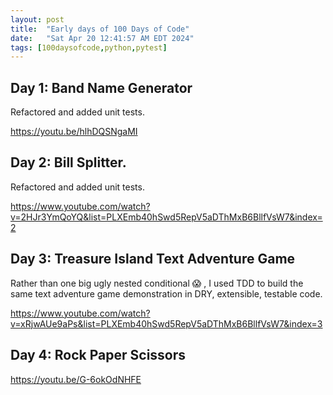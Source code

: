 ```yaml
---
layout: post
title:  "Early days of 100 Days of Code"
date:   "Sat Apr 20 12:41:57 AM EDT 2024"
tags: [100daysofcode,python,pytest]
---
```

## Day 1: Band Name Generator

Refactored and added unit tests.

<https://youtu.be/hlhDQSNgaMI>

## Day 2:  Bill Splitter.

Refactored and added unit tests.

<https://www.youtube.com/watch?v=2HJr3YmQoYQ&list=PLXEmb40hSwd5RepV5aDThMxB6BllfVsW7&index=2>

## Day 3: Treasure Island Text Adventure Game

Rather than one big ugly nested conditional 😱 , I used TDD to build the same text adventure game demonstration in DRY, extensible, testable code.

<https://www.youtube.com/watch?v=xRjwAUe9aPs&list=PLXEmb40hSwd5RepV5aDThMxB6BllfVsW7&index=3>

## Day 4: Rock Paper Scissors

<https://youtu.be/G-6okOdNHFE>
